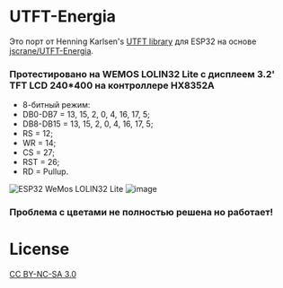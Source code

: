 # UTFT-Energia

Это порт от Henning Karlsen's 
[UTFT library](http://www.rinkydinkelectronics.com/) для ESP32 на основе [jscrane/UTFT-Energia](https://github.com/jscrane/UTFT-Energia).

### Протестировано на WEMOS LOLIN32 Lite с дисплеем 3.2' TFT LCD 240*400 на контроллере HX8352A
* 8-битный режим:
* DB0-DB7 = 13, 15, 2, 0, 4, 16, 17, 5;
* DB8-DB15 = 13, 15, 2, 0, 4, 16, 17, 5;
* RS = 12;
* WR = 14;
* CS = 27;
* RST = 26;
* RD = Pullup.

![ESP32 WeMos LOLIN32 Lite](https://github.com/user-attachments/assets/a0cacb87-4106-4f79-9c26-bd7402f89c8f)
![image](https://github.com/user-attachments/assets/bc564bbe-fe56-4d15-b613-7707f4392ac8)

### Проблема с цветами не полностью решена но работает!

# License
[CC BY-NC-SA 3.0](https://github.com/andresv/UTFT-Energia/blob/master/License%20-%20CC%20BY-NC-SA%203.0%20-%20Legal.pdf)
